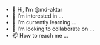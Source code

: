 - 👋 Hi, I’m @md-aktar
- 👀 I’m interested in ...
- 🌱 I’m currently learning ...
- 💞️ I’m looking to collaborate on ...
- 📫 How to reach me ...

<!---
md-aktar/md-aktar is a ✨ special ✨ repository because its `README.md` (this file) appears on your GitHub profile.
You can click the Preview link to take a look at your changes.
--->
